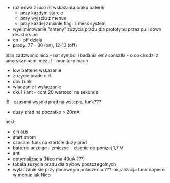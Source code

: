 - rozmowa z nico nt wskazania braku baterii:
	- przy kazdym starcie
	- przy wyjsciu z menue
	- przy kazdej zmianie flagi z mess system
- wyeliminowanie "anteny" zuzycia pradu dla prototypu przez pull down resistors on 
- on - off dziala
- prady: 77 - 80 (on), 12-13 (off)

plan
zadzwonic nico - bat symbol i badania emv
sonsalla - o co chodzi z amerykaninami
mezut - monitory
mario


- low batterie wskazanie
- zuzycie pradu c.d.
- dok funk
- wlaczanie i wylaczanie
- dku1 i ant - cont 20 wartosci na sekunde



!!! - czasami wysoki prad na wstepie, funk???
- duzy prad na poczatku > 20mA


next:
- ein aus
- start strom
- czasami funk na startcie duzy prad
- batterie anzeige - zmiezyc  - ciagnie do ponizej 1,7 V
- ant
- optymalizacja (Nico ma 40uA ???)
- tabela zuzycia pradu dla trybow poszczegolnych
- wylaczanie sie przy ponownym polaczeniu
??? inicjalizacja funk dopiero w menue jak Nico